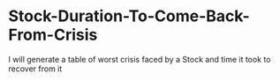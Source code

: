 # Stock-Duration-To-Come-Back-From-Crisis
I will generate a table of worst crisis faced by a Stock and time it took to recover from it
